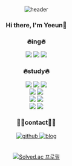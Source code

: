 <div align="center">

![header](https://capsule-render.vercel.app/api?type=waving&color=auto&height=170&section=header&text=Yeeung%20Studio&fontSize=40&animation=fadeIn&fontAlignY=30&desc=%20&descAlignY=60&descAlign=60)
### Hi there, I'm Yeeun👋

### 🔥ing🔥
<img src="https://img.shields.io/badge/Typescript-3178C6?style=for-the-badge&logo=Typescript&logoColor=white"/>
<img src="https://img.shields.io/badge/Next.js-000000?style=for-the-badge&logo=Next.js&logoColor=white"/>
<img src="https://img.shields.io/badge/-Redux-white?style=for-the-badge&logo=redux&logoColor=purple"/>

### 🔥study🔥

<img src="https://img.shields.io/badge/JavaScript-F7DF1E?style=for-the-badge&logo=JavaScript&logoColor=white"/> 
<img src="https://img.shields.io/badge/HTML-E34F26?style=for-the-badge&logo=HTML5&logoColor=white"/>
<img src="https://img.shields.io/badge/CSS-1572B6?style=for-the-badge&logo=CSS3&logoColor=white"/>

<br/>
<img src="https://img.shields.io/badge/React-61DAFB?style=for-the-badge&logo=React&logoColor=white"/>
<img src="https://img.shields.io/badge/MySQL-4479A1?style=for-the-badge&logo=MySQL&logoColor=white"/>
<br/>
<img src="https://img.shields.io/badge/Python-3670A0?style=for-the-badge&logo=Python&logoColor=yellow"/>
<img src="https://img.shields.io/badge/Java-007396?style=for-the-badge&logo=Java&logoColor=white"/>
<br/>
<img src="https://img.shields.io/badge/Unity-FFFFFF?style=for-the-badge&logo=Unity&logoColor=black"/>
<img src="https://img.shields.io/badge/Thymeleaf-005F0F?style=for-the-badge&logo=Thymeleaf&logoColor=white"/>

### 🙏🏻contact🙏🏻
<a href="https://github.com/yeeun426" target="_blank">
<img src=https://img.shields.io/badge/github-%2324292e.svg?&style=for-the-badge&logo=github&logoColor=white alt=github style="margin-bottom: 5px;" />
</a>
<a href="https://yeeeon.tistory.com/" target="_blank">
<img src=https://img.shields.io/badge/Tistory-000000.svg?&style=for-the-badge&logo=Tistory&logoColor=white alt=blog style="margin-bottom: 5px;" />
</a>

<br/>
<br/>

[![Solved.ac 프로필](http://mazassumnida.wtf/api/mini/generate_badge?boj=thsudkcla7)](https://solved.ac/thsudkcla7)
